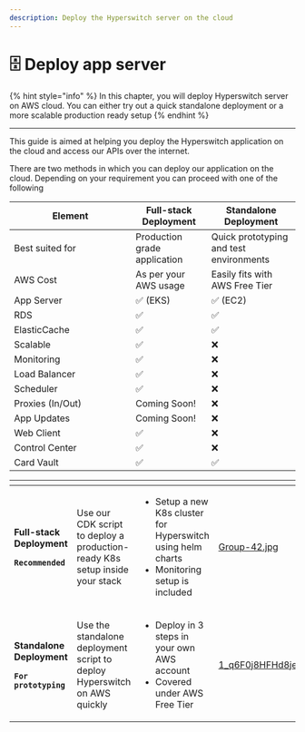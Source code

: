 ```yaml
---
description: Deploy the Hyperswitch server on the cloud
---
```


# 🗄 Deploy app server

{% hint style="info" %}
In this chapter, you will deploy Hyperswitch server on AWS cloud. You can either try out a quick standalone deployment or a more scalable production ready setup
{% endhint %}

***

This guide is aimed at helping you deploy the Hyperswitch application on the cloud and access our APIs over the internet.

There are two methods in which you can deploy our application on the cloud. Depending on your requirement you can proceed with one of the following

<table><thead><tr><th width="198.33333333333331">Element</th><th>Full-stack Deployment</th><th>Standalone Deployment</th></tr></thead><tbody><tr><td>Best suited for</td><td>Production grade application</td><td>Quick prototyping and test environments</td></tr><tr><td>AWS Cost </td><td>As per your AWS usage</td><td>Easily fits with AWS Free Tier</td></tr><tr><td>App Server</td><td><span data-gb-custom-inline data-tag="emoji" data-code="2705">✅</span> (EKS)</td><td><span data-gb-custom-inline data-tag="emoji" data-code="2705">✅</span> (EC2)</td></tr><tr><td>RDS</td><td><span data-gb-custom-inline data-tag="emoji" data-code="2705">✅</span></td><td><span data-gb-custom-inline data-tag="emoji" data-code="2705">✅</span></td></tr><tr><td>ElasticCache</td><td><span data-gb-custom-inline data-tag="emoji" data-code="2705">✅</span></td><td><span data-gb-custom-inline data-tag="emoji" data-code="2705">✅</span></td></tr><tr><td>Scalable</td><td><span data-gb-custom-inline data-tag="emoji" data-code="2705">✅</span></td><td><span data-gb-custom-inline data-tag="emoji" data-code="274c">❌</span></td></tr><tr><td>Monitoring</td><td><span data-gb-custom-inline data-tag="emoji" data-code="2705">✅</span></td><td><span data-gb-custom-inline data-tag="emoji" data-code="274c">❌</span></td></tr><tr><td>Load Balancer</td><td><span data-gb-custom-inline data-tag="emoji" data-code="2705">✅</span></td><td><span data-gb-custom-inline data-tag="emoji" data-code="274c">❌</span></td></tr><tr><td>Scheduler</td><td><span data-gb-custom-inline data-tag="emoji" data-code="2705">✅</span></td><td><span data-gb-custom-inline data-tag="emoji" data-code="274c">❌</span></td></tr><tr><td>Proxies (In/Out)</td><td>Coming Soon!</td><td><span data-gb-custom-inline data-tag="emoji" data-code="274c">❌</span></td></tr><tr><td>App Updates</td><td>Coming Soon!</td><td><span data-gb-custom-inline data-tag="emoji" data-code="274c">❌</span></td></tr><tr><td>Web Client</td><td><span data-gb-custom-inline data-tag="emoji" data-code="2705">✅</span></td><td><span data-gb-custom-inline data-tag="emoji" data-code="274c">❌</span></td></tr><tr><td>Control Center</td><td><span data-gb-custom-inline data-tag="emoji" data-code="2705">✅</span></td><td><span data-gb-custom-inline data-tag="emoji" data-code="274c">❌</span></td></tr><tr><td>Card Vault</td><td><span data-gb-custom-inline data-tag="emoji" data-code="2705">✅</span></td><td><span data-gb-custom-inline data-tag="emoji" data-code="2705">✅</span> </td></tr></tbody></table>





<table data-card-size="large" data-view="cards" data-full-width="false"><thead><tr><th></th><th></th><th></th><th data-hidden data-card-cover data-type="files"></th><th data-hidden data-card-target data-type="content-ref"></th></tr></thead><tbody><tr><td><p><strong>Full-stack Deployment</strong></p><p><strong><code>Recommended</code></strong> </p></td><td><p></p><p>Use our CDK script to deploy a production-ready K8s setup inside your stack</p></td><td><ul><li>Setup a new K8s cluster for Hyperswitch using helm charts</li><li>Monitoring setup is included</li></ul></td><td><a href="../../../.gitbook/assets/Group-42.jpg">Group-42.jpg</a></td><td><a href="../full-stack-deployment/deploy-on-aws-using-cloudformation.md">deploy-on-aws-using-cloudformation.md</a></td></tr><tr><td><p><strong>Standalone Deployment</strong> </p><p><strong><code>For prototyping</code></strong></p></td><td><p></p><p>Use the standalone deployment script to deploy Hyperswitch on AWS quickly</p></td><td><ul><li>Deploy in 3 steps in your own AWS account</li><li>Covered under AWS Free Tier</li></ul></td><td><a href="../../../.gitbook/assets/1_q6F0j8HFHd8jeYXyQBqrCQ.jpg">1_q6F0j8HFHd8jeYXyQBqrCQ.jpg</a></td><td><a href="broken-reference">Broken link</a></td></tr></tbody></table>

